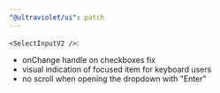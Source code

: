 ```yaml
---
"@ultraviolet/ui": patch
---
```


`<SelectInputV2 />`: 
- onChange handle on checkboxes fix
- visual indication of focused item for keyboard users
- no scroll when opening the dropdown with "Enter"